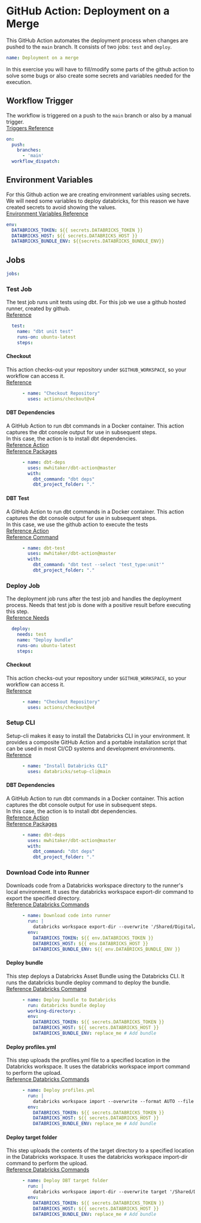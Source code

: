 # GitHub Action: Deployment on a Merge
This GitHub Action automates the deployment process when changes are pushed to the `main` branch. 
It consists of two jobs: `test` and `deploy`.
```yaml
name: Deployment on a merge
```
In this exercise you will have to fill/modify some parts of the github action to solve some bugs or also create some
secrets and variables needed for the execution.
## Workflow Trigger
The workflow is triggered on a push to the `main` branch or also by a manual trigger.<br>
[Triggers Reference](https://github.com/github/docs/blob/main/content/actions/writing-workflows/choosing-when-your-workflow-runs/events-that-trigger-workflows.md)
```yaml
on:
  push:
    branches:
      - 'main'
  workflow_dispatch:
```
## Environment Variables
For this Github action we are creating environment variables using secrets. We will need some variables to deploy databricks, for this reason we have created secrets to avoid showing the values. <br>
[Environment Variables Reference](https://snyk.io/blog/how-to-use-github-actions-environment-variables/)
```yaml
env:
  DATABRICKS_TOKEN: ${{ secrets.DATABRICKS_TOKEN }}
  DATABRICKS_HOST: ${{ secrets.DATABRICKS_HOST }}
  DATABRICKS_BUNDLE_ENV: ${{secrets.DATABRICKS_BUNDLE_ENV}}
```
## Jobs
```yaml
jobs:
```
### Test Job
The test job runs unit tests using dbt. For this job we use a github hosted runner, created by github. <br>
[Reference](https://github.com/github/docs/blob/main/content/actions/using-github-hosted-runners/using-github-hosted-runners/about-github-hosted-runners.md)
```yaml
  test:
    name: "dbt unit test"
    runs-on: ubuntu-latest
    steps:
```
#### Checkout 
This action checks-out your repository under `$GITHUB_WORKSPACE`, so your workflow can access it. <br>
[Reference](https://github.com/actions/checkout)
```yaml
      - name: "Checkout Repository"  
        uses: actions/checkout@v4
```
#### DBT Dependencies
A GitHub Action to run dbt commands in a Docker container. This action captures the dbt console output for use in subsequent steps.<br>
In this case, the action is to install dbt dependencies.<br>
[Reference Action](https://github.com/mwhitaker/dbt-action?tab=readme-ov-file)<br>
[Reference Packages](../../packages.yml)
```yaml
      - name: dbt-deps
        uses: mwhitaker/dbt-action@master
        with:
          dbt_command: "dbt deps"
          dbt_project_folder: "."
```
#### DBT Test
A GitHub Action to run dbt commands in a Docker container. This action captures the dbt console output for use in subsequent steps.<br>
In this case, we use the github action to execute the tests<br>
[Reference Action](https://github.com/mwhitaker/dbt-action?tab=readme-ov-file)<br>
[Reference Command](https://docs.getdbt.com/reference/commands/test)
```yaml
      - name: dbt-test
        uses: mwhitaker/dbt-action@master
        with:
          dbt_command: "dbt test --select 'test_type:unit'"
          dbt_project_folder: "."
```
### Deploy Job
The deployment job runs after the test job and handles the deployment process. Needs that test job is done with a positive result before executing this step.<br>
[Reference Needs](https://docs.github.com/en/actions/writing-workflows/workflow-syntax-for-github-actions#jobsjob_idneeds)
```yaml
  deploy:
    needs: test
    name: "Deploy bundle"
    runs-on: ubuntu-latest
    steps:
```
#### Checkout
This action checks-out your repository under `$GITHUB_WORKSPACE`, so your workflow can access it. <br>
[Reference](https://github.com/actions/checkout)
```yaml
      - name: "Checkout Repository"
        uses: actions/checkout@v4
```
### Setup CLI
Setup-cli makes it easy to install the Databricks CLI in your environment. It provides a composite GitHub Action and a portable installation script that can be used in most CI/CD systems and development environments.<br>
[Reference](https://github.com/databricks/setup-cli)
```yaml
      - name: "Install Databricks CLI"
        uses: databricks/setup-cli@main
```
#### DBT Dependencies
A GitHub Action to run dbt commands in a Docker container. This action captures the dbt console output for use in subsequent steps.<br>
In this case, the action is to install dbt dependencies.<br>
[Reference Action](https://github.com/mwhitaker/dbt-action?tab=readme-ov-file)<br>
[Reference Packages](../../packages.yml)
```yaml
      - name: dbt-deps
        uses: mwhitaker/dbt-action@master
        with:
          dbt_command: "dbt deps"
          dbt_project_folder: "."
```
### Download Code into Runner
Downloads code from a Databricks workspace directory to the runner's local environment. It uses the databricks workspace export-dir command to export the specified directory.<br>
[Reference Databricks Commands](https://learn.microsoft.com/en-us/azure/databricks/dev-tools/cli/commands#workspace-commands)
```yaml
      - name: Download code into runner
        run: |
          databricks workspace export-dir --overwrite '/Shared/Digital/.bundle/asset_accelerator/files/target' target_prod
        env:
          DATABRICKS_TOKEN: ${{ env.DATABRICKS_TOKEN }}
          DATABRICKS_HOST: ${{ env.DATABRICKS_HOST }}
          DATABRICKS_BUNDLE_ENV: ${{ env.DATABRICKS_BUNDLE_ENV }}
```
#### Deploy bundle
This step deploys a Databricks Asset Bundle using the Databricks CLI. It runs the databricks bundle deploy command to deploy the bundle.<br>
[Reference Databricks Command](https://learn.microsoft.com/en-us/azure/databricks/dev-tools/cli/bundle-commands#deploy)
```yaml
      - name: Deploy bundle to Databricks
        run: databricks bundle deploy
        working-directory: .
        env:
          DATABRICKS_TOKEN: ${{ secrets.DATABRICKS_TOKEN }}
          DATABRICKS_HOST: ${{ secrets.DATABRICKS_HOST }}
          DATABRICKS_BUNDLE_ENV: replace_me # Add bundle
```
#### Deploy profiles.yml
This step uploads the profiles.yml file to a specified location in the Databricks workspace. It uses the databricks workspace import command to perform the upload.<br>
[Reference Databricks Commands](https://learn.microsoft.com/en-us/azure/databricks/dev-tools/cli/commands#workspace-commands)
```yaml
      - name: Deploy profiles.yml
        run: |
          databricks workspace import --overwrite --format AUTO --file profiles.yml '/Shared/Digital/.bundle/asset_accelerator/files/profiles.yml'
        env:
          DATABRICKS_TOKEN: ${{ secrets.DATABRICKS_TOKEN }}
          DATABRICKS_HOST: ${{ secrets.DATABRICKS_HOST }}
          DATABRICKS_BUNDLE_ENV: replace_me # Add bundle
```
#### Deploy target folder
This step uploads the contents of the target directory to a specified location in the Databricks workspace. It uses the databricks workspace import-dir command to perform the upload.<br>
[Reference Databricks Commands](https://learn.microsoft.com/en-us/azure/databricks/dev-tools/cli/commands#workspace-commands)
```yaml
      - name: Deploy DBT target folder
        run: |
          databricks workspace import-dir --overwrite target '/Shared/Digital/.bundle/asset_accelerator/files/target'
        env:
          DATABRICKS_TOKEN: ${{ secrets.DATABRICKS_TOKEN }}
          DATABRICKS_HOST: ${{ secrets.DATABRICKS_HOST }}
          DATABRICKS_BUNDLE_ENV: replace_me # Add bundle
```